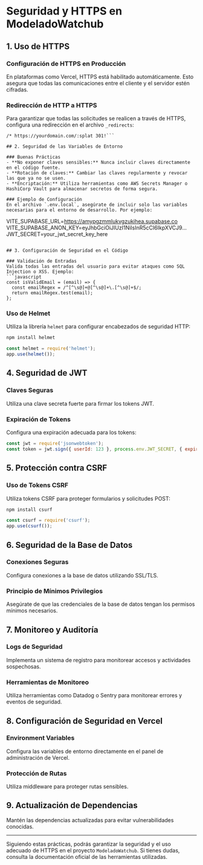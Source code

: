 # Seguridad y HTTPS en ModeladoWatchub

## 1. Uso de HTTPS

### Configuración de HTTPS en Producción
En plataformas como Vercel, HTTPS está habilitado automáticamente. Esto asegura que todas las comunicaciones entre el cliente y el servidor estén cifradas.

### Redirección de HTTP a HTTPS
Para garantizar que todas las solicitudes se realicen a través de HTTPS, configura una redirección en el archivo `_redirects`:
```
/* https://yourdomain.com/:splat 301!```

## 2. Seguridad de las Variables de Entorno

### Buenas Prácticas
- **No exponer claves sensibles:** Nunca incluir claves directamente en el código fuente.
- **Rotación de claves:** Cambiar las claves regularmente y revocar las que ya no se usen.
- **Encriptación:** Utiliza herramientas como AWS Secrets Manager o HashiCorp Vault para almacenar secretos de forma segura.

### Ejemplo de Configuración
En el archivo `.env.local`, asegúrate de incluir solo las variables necesarias para el entorno de desarrollo. Por ejemplo:
```
VITE_SUPABASE_URL=https://amypgzmmlukvgzukihea.supabase.co
VITE_SUPABASE_ANON_KEY=eyJhbGciOiJIUzI1NiIsInR5cCI6IkpXVCJ9...
JWT_SECRET=your_jwt_secret_key_here
```

## 3. Configuración de Seguridad en el Código

### Validación de Entradas
Valida todas las entradas del usuario para evitar ataques como SQL Injection o XSS. Ejemplo:
```javascript
const isValidEmail = (email) => {
  const emailRegex = /^[^\s@]+@[^\s@]+\.[^\s@]+$/;
  return emailRegex.test(email);
};
```

### Uso de Helmet
Utiliza la librería `helmet` para configurar encabezados de seguridad HTTP:
```bash
npm install helmet
```
```javascript
const helmet = require('helmet');
app.use(helmet());
```

## 4. Seguridad de JWT

### Claves Seguras
Utiliza una clave secreta fuerte para firmar los tokens JWT.

### Expiración de Tokens
Configura una expiración adecuada para los tokens:
```javascript
const jwt = require('jsonwebtoken');
const token = jwt.sign({ userId: 123 }, process.env.JWT_SECRET, { expiresIn: '1h' });
```

## 5. Protección contra CSRF

### Uso de Tokens CSRF
Utiliza tokens CSRF para proteger formularios y solicitudes POST:
```bash
npm install csurf
```
```javascript
const csurf = require('csurf');
app.use(csurf());
```

## 6. Seguridad de la Base de Datos

### Conexiones Seguras
Configura conexiones a la base de datos utilizando SSL/TLS.

### Principio de Mínimos Privilegios
Asegúrate de que las credenciales de la base de datos tengan los permisos mínimos necesarios.

## 7. Monitoreo y Auditoría

### Logs de Seguridad
Implementa un sistema de registro para monitorear accesos y actividades sospechosas.

### Herramientas de Monitoreo
Utiliza herramientas como Datadog o Sentry para monitorear errores y eventos de seguridad.

## 8. Configuración de Seguridad en Vercel

### Environment Variables
Configura las variables de entorno directamente en el panel de administración de Vercel.

### Protección de Rutas
Utiliza middleware para proteger rutas sensibles.

## 9. Actualización de Dependencias
Mantén las dependencias actualizadas para evitar vulnerabilidades conocidas.

---

Siguiendo estas prácticas, podrás garantizar la seguridad y el uso adecuado de HTTPS en el proyecto `ModeladoWatchub`. Si tienes dudas, consulta la documentación oficial de las herramientas utilizadas.
